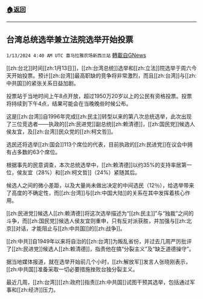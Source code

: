 ###  [:house:返回](README.md)
---


## 台湾总统选举兼立法院选举开始投票
`1/13/2024 4:40 AM UTC 喜马拉雅农场新西兰站` [轉載自GNews](https://gnews.org/articles/2214470)

         

[[zh:台北]]时间[[zh:1月13日]]，[[zh:台湾总统]]选举和[[zh:立法]]院选举于周六今天开始投票。预计[[zh:台湾]]最高职缺的竞争将非常激烈，而且[[zh:台湾]]与[[zh:中共国]]的紧张关系日益加剧。

投票站于当地时间上午8点开放，超过1950万20岁以上的公民有资格投票。投票将持续到下午4点，结果可能会在当晚晚些时候公布。

这是[[zh:台湾]]自1996年完成[[zh:民主]]转型以来的第八次总统选举，此次出现了三位竞选者——执政的[[zh:民进党]]副总统[[zh:赖清德]]，[[zh:国民党]]候选人侯友宜，及[[zh:台湾]]民众党的[[zh:柯文哲]]。

选民还将选举[[zh:国会]]113个席位的代表，目前执政的[[zh:民进党]]在议会中拥有占多数的63个席位。

根据事先的民意调查，本次总统选举中，[[zh:赖清德]]以约35%的支持率居第一位，侯友宜（28%）和[[zh:柯文哲]]（24%）紧随其后。

候选人之间的微小差距，以及大量尚未做出决定的中间选民（12％），给选举带来了高度的不确定性，而[[zh:台湾]]与[[zh:中国大陆]]的关系在其中发挥着核心作用。

[[zh:民进党]]候选人[[zh:赖清德]]将这次选举描述为“[[zh:民主]]”与“独裁”之间的斗争，而[[zh:国民党]]候选人侯友宜则重申，只有反对派获胜，并加强与[[zh:北京]]对话，才能阻止与[[zh:中共国]]的[[zh:战争]]。

[[zh:中共]]自1949年以来将自治的[[zh:台湾]]为叛乱省份，并过去几周严厉批评了[[zh:民进党]]候选人[[zh:赖清德]]，指责他在搞“分裂主义”及“缺乏道德操守”。

据当地媒体报道，就在选举开始前几个小时，[[zh:解放军]]发言人张晓刚表示，[[zh:中共国]]准备采取一切必要措施挫败台独分裂主义。

最近几周，[[zh:台湾]][[zh:政府]]指责[[zh:中共国]]试图干预其选举，包括通过军事和[[zh:经济]]压力。
